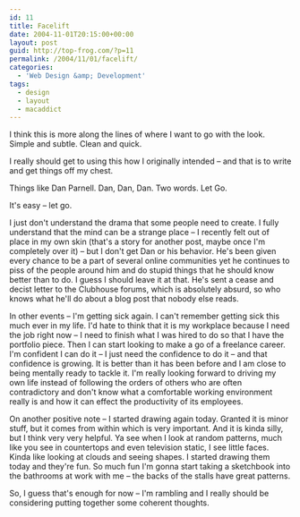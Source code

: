 ```yaml
---
id: 11
title: Facelift
date: 2004-11-01T20:15:00+00:00
layout: post
guid: http://top-frog.com/?p=11
permalink: /2004/11/01/facelift/
categories:
  - 'Web Design &amp; Development'
tags:
  - design
  - layout
  - macaddict
---
```

I think this is more along the lines of where I want to go with the look. Simple and subtle. Clean and quick.

I really should get to using this how I originally intended – and that is to write and get things off my chest.

Things like Dan Parnell. Dan, Dan, Dan. Two words. Let Go.

It's easy – let go.

I just don't understand the drama that some people need to create. I fully understand that the mind can be a strange place – I recently felt out of place in my own skin (that's a story for another post, maybe once I'm completely over it) – but I don't get Dan or his behavior. He's been given every chance to be a part of several online communities yet he continues to piss of the people around him and do stupid things that he should know better than to do. I guess I should leave it at that. He's sent a cease and decist letter to the Clubhouse forums, which is absolutely absurd, so who knows what he'll do about a blog post that nobody else reads.

In other events – I'm getting sick again. I can't remember getting sick this much ever in my life. I'd hate to think that it is my workplace because I need the job right now – I need to finish what I was hired to do so that I have the portfolio piece. Then I can start looking to make a go of a freelance career. I'm confident I can do it – I just need the confidence to do it – and that confidence is growing. It is better than it has been before and I am close to being mentally ready to tackle it. I'm really looking forward to driving my own life instead of following the orders of others who are often contradictory and don't know what a comfortable working environment really is and how it can effect the productivity of its employees. 

On another positive note – I started drawing again today. Granted it is minor stuff, but it comes from within which is very important. And it is kinda silly, but I think very very helpful. Ya see when I look at random patterns, much like you see in countertops and even television static, I see little faces. Kinda like looking at clouds and seeing shapes. I started drawing them today and they're fun. So much fun I'm gonna start taking a sketchbook into the bathrooms at work with me – the backs of the stalls have great patterns.

So, I guess that's enough for now – I'm rambling and I really should be considering putting together some coherent thoughts.